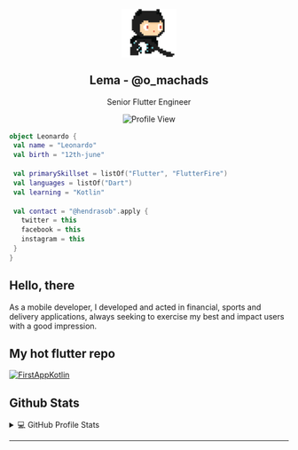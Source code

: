 <p align="center">
 <img width="100px" src="https://github.com/hendrasob/hendrasob/blob/master/assets/github.gif" align="center" alt="Hendrasob's GitHub Readme" />
 <h2 align="center">Lema - @o_machads</h2>
 <p align="center">Senior Flutter Engineer</p>
</p>

<p align="center">
<img alt="Profile View" src="https://gpvc.arturio.dev/leonardomteixeira" />
</p>

```kotlin
object Leonardo {
 val name = "Leonardo"
 val birth = "12th-june"
 
 val primarySkillset = listOf("Flutter", "FlutterFire")
 val languages = listOf("Dart")
 val learning = "Kotlin"

 val contact = "@hendrasob".apply {
   twitter = this
   facebook = this
   instagram = this
 }
}
```
## Hello, there

As a mobile developer, I developed and acted in financial, sports and delivery applications, always seeking to exercise my best and impact users with a good impression.

## My hot flutter repo

[![FirstAppKotlin](https://github-readme-stats.vercel.app/api/pin/?username=leonardomteixeira&repo=flutter_hot_architecture&theme=midnight-purple)](https://github.com/leonardomteixeira/flutter_hot_architecture)

## Github Stats

<details> 
  <summary>💻 GitHub Profile Stats</summary>
 <a href="https://github.com/VanessaSwerts">
  <img height="180em" src="https://github-readme-stats.vercel.app/api?username=leonardomteixeira&theme=midnight-purple&show_icons=true" />
</a>
</details>

-----

